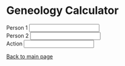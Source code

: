 <head>
    <h1>Geneology Calculator</h1>
    <script type="module" src="../main.js"></script>
    <script type="module" src="../geneology.js"></script>
    <script type="module" src="../data.js"></script>
</head>
<body>
    <form action="">
        <div>
            <label for="person1name">Person 1</label>
            <input type="text" id="person1name" list="people">
        </div>
        <div>
            <label for="person2name">Person 2</label>
            <input type="text" id="person2name">
        </div>
        <div>
            <label for="action">Action</label>
            <input type="" id="action">
        </div>
        <datalist id="people">
                <option value="Internet Explorer">
                <option value="Firefox">
                <option value="Chrome">
                <option value="Opera">
                <option value="Safari">
        </datalist>
    </form>
</body>

[Back to main page](./index.md)